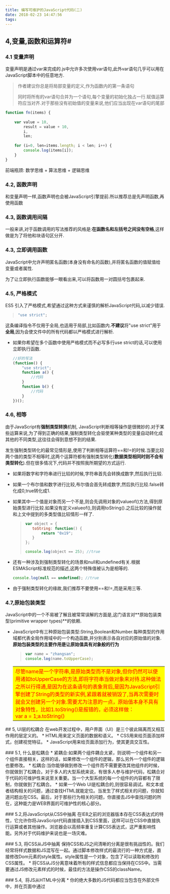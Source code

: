 ```yaml
---
title: 编写可维护的JavaScript代码(二)
date: 2018-02-23 14:47:56
tags:
---
```


## 4,变量,函数和运算符#

### 4.1 变量声明

变量声明是通过var来完成的.js中允许多次使用var语句,此外var语句几乎可以用在JavaScript脚本中的任意地方.

>作者建议你总是将局部变量的定义,作为函数内的第一条语句
>
>同时将所有的var语句合并为一个语句,每个变量的初始化独占一行.赋值运算符应当对齐.对于那些没有初始值的变量来说,他们应当出现在var语句的尾部

````js
function fn(items) {
    
    var value = 10,
        result = value + 10,
        i,
        len;
    
    for (i=0, len=items.length; i < len; i++) {
        console.log(items[i]);
    }
}
````

前端瓶颈:    数学思维   +   算法思维   +  逻辑思维

### 4.2, 函数声明

和变量声明一样,函数声明也会被JavaScript引擎提前.所以推荐总是先声明函数,再使用函数

### 4.3, 函数调用间隔

一般来讲,对于函数调用的写法推荐的风格是:**在函数名和左括号之间没有空格**,这样做是为了将他和块语句区分开.

### 4.3, 立即调用函数

JavaScript中允许声明匿名函数(本身没有命名的函数),并将匿名函数的值赋值给变量或者属性.

为了让立即执行函数能够一眼看出来,可以将函数用一对圆括号包裹起来.

### 4.5, 严格模式

ES5 引入了严格模式,希望通过这种方式来谨慎的解析JavaScript代码,以减少错误.

>```js
>"use strict";
>```

这条编译指令不仅用于全局,也适用于局部,比如函数内.**不建议**将"use strict"用于**全局**,因为会使文件中的所有代码都以严格模式进行解析.

* 如果你希望在多个函数中使用严格模式而不必写多行use strict的话,可以使用立即执行函数.

  ````js
  //好的写法
  (function() {
      "use strict";
      function a() {
          //代码
      }
      function b() {
          //代码
      }
  })();
  ````

  

### 4.6, 相等

由于JavaScript有**强制类型转换**机制, JavaScript判断相等操作是很微妙的.对于某些运算来说,为了得到正确的结果,强制类型转化会驱使某种类型的变量自动转化成其他的不同类型,这往往会得到意想不到的结果.

发生强制类型转化的最常见情形是,使用了判断相等运算符==和!=的时候.当要比较两个值的类型不相等时,这两个运算符都有强制类型转化(**数据类型相同时则不会有类型转化**).但在很多情况下,代码并不按照我所期望的方式运行.

* 如果将数字和字符串进行比较的时候,字符串首先会转换成数字,然后执行比较.

* 如果一个布尔值和数字进行比较,布尔值会首先转成数字,然后执行比较.false转化成0,true转化成1.

* 如果其中一个值是对象而另一个不是,则会先调用对象的valueof()方法,得到原始类型进行比较.如果没有定义valueof(),则调用toString().之后比较的操作就和上文中提到的多类型值比较情形一样了.

  >````js
  >var object = {
  >    toString: function() {
  >        return "0x19";
  >    }
  >};
  >
  >console.log(object == 25); //true
  >````

* 还有一种涉及到强制类型转化的场景和null和undefined有关.根据ESMAScript标准规范的描述,这两个特殊值被认为是相等的.

  ````js
  console.log(null == undefined); //true
  ````

  

* 由于强制类型转化的缘故,我们推荐不要使用==和!=,而是采用三等.

### 4.7,原始包装类型

JavaScript中的一个不易被了解且被常常误解的方面是,这门语言对**原始包装类型(primitive wrapper types)**的依赖.

* JavaScript中有三种原始包装类型:String,Boolean和Number.每种类型的作用域都代表全局作用域中的一个构造函数,并分别表示各自对应的原始值的对象.**原始包装类型的主要作用是让原始值具有对象般的行为**                           

  >````js
  >var name = "zhangsan";
  >console.log(name.toUpperCase);
  >````
  >

  <table><tr><td bgcolor=yellow><font color=red>尽管name是一个字符串,是原始类型而不是对象,但你仍然可以使用诸如toUpperCase的方法,即将字符串当做对象来对待.这种做法之所以行得通,是因为在这条语句的表象背后,是因为JavaScript引擎创建了String的类型的新实例,紧跟着就被销毁了,当再次需要时就会又创建另一个对象.需要尤为注意的一点，原始值本身不具有对象特性，比如1.toString()是报错的，必须这样做：var a = 1;a.toString()</font></td></tr></table>

## 5, UI层的松耦合
在web开发过程中，用户界面（UI）是三个彼此隔离而又相互作用的层定义的。
* HTML用来定义页面的数据和语义。
* CSS用来给页面添加样式，创建视觉特征。
* JavaScript用来给页面添加行为，使其更具交互性。

### 5.1, 什么是松耦合
* 紧耦合:如果两个组件耦合太紧，则说明一个组件和另一个组件直接相关，这样的话，如果修改一个组件的逻辑，那么另外一个组件的逻辑也要修改。
* 松耦合:当你能够做到修改一个组件而不需要更改其他组件的时候，你就做到了松耦合。对于多人的大型系统来说，有很多人参与维护代码，松耦合对于代码的可维护性来说至关重要。当一个大型系统的每一个组件的内容都有了限制，你就做到了松耦合。
* 如果一个Web UI是松耦合的,则很容易调试。和文本或者结构相关的问题，通过查找HTML就能定位。当发生了样式相关的问题，你就知道问题出在CSS。最后，对于那些行为相关的问题，你直接去JS中查找问题的所在，这种能力是WEB界面的可维护性的核心部分。

### 5.2,将JavaScript从CSS中抽离
在IE8之前的浏览器版本存在CSS表达式的特性，它允许你将JavaScript代码直接插入到CSS里面，这样可以在CSS中直接执行运算或者其他操作。浏览器会以高频率重复计算CSS表达式，这严重影响性能。另外对于代码维护来说也是一场灾难。

### 5.3, 将CSS从JS中抽离
保持CSS和JS之间清晰的分离是很有挑战性的。我们经常将样式数据和JS混写在一起。通过脚本修改样式的最流行的一种方式是，直接修改Dom元素的style属性。style属性是一个对象，包含了可以读取和修改的CSS属性。
* 将CSS从JS分离意味着所有的样式信息都应当保持在CSS中。当需要通过JS修改元素样式的时候，最佳的方法是操作CSS的className。

### 5.4,  将JS从HTML中分离
* 你的绝大多数的JS代码都应当包含在外部文件中，并在页面中通过<script>标签进行引用。在HTML代码中也不应该直接给on属性挂载事件处理程序。相反，一旦外部脚本文件加载至页面，则使用JS方法添加事件处理程序。
* 在HTML中嵌入JS代码的另一种方法是使用<script>标签，标签内包含的内联的脚本代码。
* 作者建议最好将JS代码放入内置文件中，以确保HTML代码中不会有内联的JS代码。这样做的原因是出于紧急调试的考虑。

### 5.5, 将HTML代码从JS中抽离
当需要调试一个文本或者是结构性问题时，你更希望从HTML中调试。一个典型的情形是给innerHTML属性赋值的时候。
将HTML代码嵌入到JS代码中是非常不好的实践，原因如下：
* 1.它增加了跟踪文本和结构性文本问题的复杂度。
* 2.代码的可维护性不高。
  解决方法:在JS中通过向服务器发送请求获取数据,在客户端使用模板引擎,实现向页面中注入HTML代码.